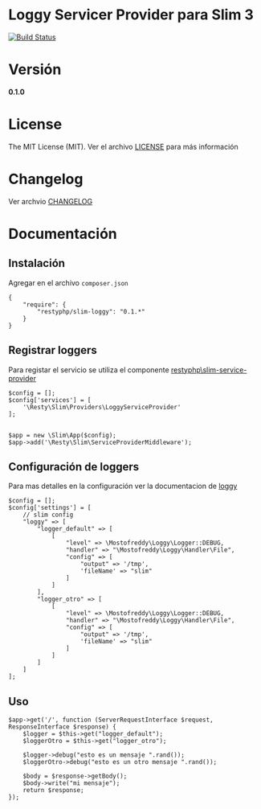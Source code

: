 Loggy Servicer Provider para Slim 3
=================

[![Build Status](https://travis-ci.org/mostofreddy/slim-loggy.svg?branch=master)](https://travis-ci.org/mostofreddy/slim-loggy)

# Versión

__0.1.0__

# License

The MIT License (MIT). Ver el archivo [LICENSE](LICENSE.md) para más información

# Changelog

Ver archvio [CHANGELOG](CHANGELOG.md)

# Documentación

Instalación
-----------

Agregar en el archivo `composer.json`

```
{
    "require": {
        "restyphp/slim-loggy": "0.1.*"
    }
}
```

Registrar loggers
-----------------

Para registar el servicio se utiliza el componente [restyphp\slim-service-provider](https://github.com/mostofreddy/slim-service-provider)

```
$config = [];
$config['services'] = [
    '\Resty\Slim\Providers\LoggyServiceProvider'
];


$app = new \Slim\App($config);
$app->add('\Resty\Slim\ServiceProviderMiddleware');
```

Configuración de loggers
---------------------

Para mas detalles en la configuración ver la documentacion de [loggy](https://github.com/mostofreddy/loggy)

```
$config = [];
$config['settings'] = [
    // slim config
    "loggy" => [
        "logger_default" => [
            [
                "level" => \Mostofreddy\Loggy\Logger::DEBUG,
                "handler" => "\Mostofreddy\Loggy\Handler\File",
                "config" => [
                    "output" => '/tmp',
                    'fileName' => "slim"
                ]
            ]
        ],
        "logger_otro" => [
            [
                "level" => \Mostofreddy\Loggy\Logger::DEBUG,
                "handler" => "\Mostofreddy\Loggy\Handler\File",
                "config" => [
                    "output" => '/tmp',
                    'fileName' => "slim"
                ]
            ]
        ]
    ]
];
```

Uso
---

```
$app->get('/', function (ServerRequestInterface $request, ResponseInterface $response) {
    $logger = $this->get("logger_default");
    $loggerOtro = $this->get("logger_otro");

    $logger->debug("esto es un mensaje ".rand());
    $loggerOtro->debug("esto es un otro mensaje ".rand());

    $body = $response->getBody();
    $body->write("mi mensaje");
    return $response;
});
```
